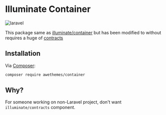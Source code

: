 # Illuminate Container

![laravel](https://user-images.githubusercontent.com/1529454/30513707-235f5dbe-9b32-11e7-8f78-ea18c6a77c8a.png)

This package same as [illuminate/container](https://github.com/illuminate/container) but has been modified
to without requires a huge of [contracts](https://github.com/illuminate/contracts)

## Installation

Via [Composer](https://getcomposer.org):

```bash
composer require awethemes/container
```

## Why?

For someone working on non-Laravel project, don't want `illuminate/contracts` component.
